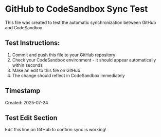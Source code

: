 # GitHub to CodeSandbox Sync Test

This file was created to test the automatic synchronization between GitHub and CodeSandbox.

## Test Instructions:

1. Commit and push this file to your GitHub repository
2. Check your CodeSandbox environment - it should appear automatically within seconds
3. Make an edit to this file on GitHub
4. The change should reflect in CodeSandbox immediately

## Timestamp
Created: 2025-07-24

## Test Edit Section
Edit this line on GitHub to confirm sync is working!